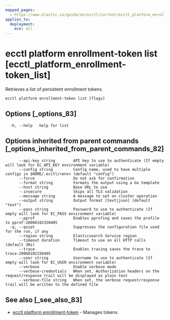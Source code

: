 ```yaml
---
mapped_pages:
  - https://www.elastic.co/guide/en/ecctl/current/ecctl_platform_enrollment-token_list.html
applies_to:
  deployment:
    ece: all
---
```


# ecctl platform enrollment-token list [ecctl_platform_enrollment-token_list]

Retrieves a list of persistent enrollment tokens.

```
ecctl platform enrollment-token list [flags]
```


## Options [_options_83]

```
  -h, --help   help for list
```


## Options inherited from parent commands [_options_inherited_from_parent_commands_82]

```
      --api-key string        API key to use to authenticate (If empty will look for EC_API_KEY environment variable)
      --config string         Config name, used to have multiple configs in $HOME/.ecctl/<env> (default "config")
      --force                 Do not ask for confirmation
      --format string         Formats the output using a Go template
      --host string           Base URL to use
      --insecure              Skips all TLS validation
      --message string        A message to set on cluster operation
      --output string         Output format [text|json] (default "text")
      --pass string           Password to use to authenticate (If empty will look for EC_PASS environment variable)
      --pprof                 Enables pprofing and saves the profile to pprof-20060102150405
  -q, --quiet                 Suppresses the configuration file used for the run, if any
      --region string         Elasticsearch Service region
      --timeout duration      Timeout to use on all HTTP calls (default 30s)
      --trace                 Enables tracing saves the trace to trace-20060102150405
      --user string           Username to use to authenticate (If empty will look for EC_USER environment variable)
      --verbose               Enable verbose mode
      --verbose-credentials   When set, Authorization headers on the request/response trail will be displayed as plain text
      --verbose-file string   When set, the verbose request/response trail will be written to the defined file
```


## See also [_see_also_83]

* [ecctl platform enrollment-token](/reference/ecctl_platform_enrollment-token.md) - Manages tokens

